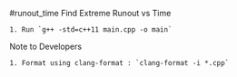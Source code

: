 #runout_time
Find Extreme Runout vs Time

    1. Run `g++ -std=c++11 main.cpp -o main`

Note to Developers

    1. Format using clang-format : `clang-format -i *.cpp`